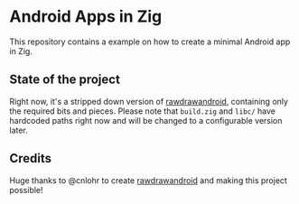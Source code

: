 # Android Apps in Zig

This repository contains a example on how to create a minimal Android app in Zig.

## State of the project
Right now, it's a stripped down version of [rawdrawandroid](https://github.com/cnlohr/rawdrawandroid), containing only the required bits and pieces.
Please note that `build.zig` and `libc/` have hardcoded paths right now and will be changed to a configurable version later.

## Credits
Huge thanks to @cnlohr to create [rawdrawandroid](https://github.com/cnlohr/rawdrawandroid) and making this project possible!